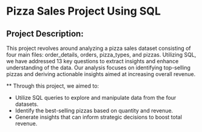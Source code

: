 # Pizza Sales Project Using SQL
## Project Description:

This project revolves around analyzing a pizza sales dataset consisting of four main files: order_details, orders, pizza_types, and pizzas. Utilizing SQL, we have addressed 13 key questions to extract insights and enhance understanding of the data. Our analysis focuses on identifying top-selling pizzas and deriving actionable insights aimed at increasing overall revenue.

** Through this project, we aimed to:

* Utilize SQL queries to explore and manipulate data from the four datasets.
* Identify the best-selling pizzas based on quantity and revenue.
* Generate insights that can inform strategic decisions to boost total revenue.

